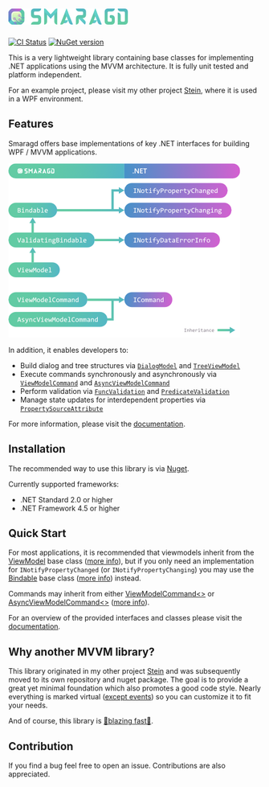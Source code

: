 # ![Smaragd](./resources/logo-x32.png)

[![CI Status](https://github.com/nkristek/Smaragd/workflows/CI/badge.svg)](https://github.com/nkristek/Smaragd/actions)
[![NuGet version](https://img.shields.io/nuget/v/NKristek.Smaragd.svg)](https://www.nuget.org/packages/NKristek.Smaragd/)

This is a very lightweight library containing base classes for implementing .NET applications using the MVVM architecture.
It is fully unit tested and platform independent.

For an example project, please visit my other project [Stein](https://github.com/nkristek/Stein), where it is used in a WPF environment.

## Features

Smaragd offers base implementations of key .NET interfaces for building WPF / MVVM applications.

![Core class diagram](./resources/diagram.png)

In addition, it enables developers to:

- Build dialog and tree structures via [`DialogModel`](https://github.com/nkristek/Smaragd/wiki/DialogModel) and [`TreeViewModel`](https://github.com/nkristek/Smaragd/wiki/TreeViewModel)
- Execute commands synchronously and asynchronously via [`ViewModelCommand`](https://github.com/nkristek/Smaragd/wiki/Commands) and [`AsyncViewModelCommand`](https://github.com/nkristek/Smaragd/wiki/Commands)
- Perform validation via [`FuncValidation`](https://github.com/nkristek/Smaragd/blob/master/src/Smaragd/Validation/FuncValidation.cs) and [`PredicateValidation`](https://github.com/nkristek/Smaragd/blob/master/src/Smaragd/Validation/PredicateValidation.cs)
- Manage state updates for interdependent properties via [`PropertySourceAttribute`](https://github.com/nkristek/Smaragd/wiki/ViewModel#propertysourceattribute)

For more information, please visit the [documentation](https://github.com/nkristek/Smaragd/wiki).

## Installation

The recommended way to use this library is via [Nuget](https://www.nuget.org/packages/NKristek.Smaragd/).

Currently supported frameworks:
- .NET Standard 2.0 or higher
- .NET Framework 4.5 or higher

## Quick Start

For most applications, it is recommended that viewmodels inherit from the [ViewModel](https://github.com/nkristek/Smaragd/blob/master/src/Smaragd/ViewModels/ViewModel.cs) base class ([more info](https://github.com/nkristek/Smaragd/wiki/ViewModel)), but if you only need an implementation for `INotifyPropertyChanged` (or `INotifyPropertyChanging`) you may use the [Bindable](https://github.com/nkristek/Smaragd/blob/master/src/Smaragd/ViewModels/Bindable.cs) base class ([more info](https://github.com/nkristek/Smaragd/wiki/Bindable)) instead. 

Commands may inherit from either [ViewModelCommand<>](https://github.com/nkristek/Smaragd/blob/master/src/Smaragd/Commands/ViewModelCommand.cs) or [AsyncViewModelCommand<>](https://github.com/nkristek/Smaragd/blob/master/src/Smaragd/Commands/AsyncViewModelCommand.cs) ([more info](https://github.com/nkristek/Smaragd/wiki/Commands)).

For an overview of the provided interfaces and classes please visit the [documentation](https://github.com/nkristek/Smaragd/wiki/Home#Overview).

## Why another MVVM library?

This library originated in my other project [Stein](https://github.com/nkristek/Stein) and was subsequently moved to its own repository and nuget package. The goal is to provide a great yet minimal foundation which also promotes a good code style. Nearly everything is marked virtual ([except events](https://msdn.microsoft.com/en-us/library/hy3sefw3.aspx)) so you can customize it to fit your needs.

And of course, this library is [🚀blazing fast🚀](https://twitter.com/acdlite/status/974390255393505280).

## Contribution

If you find a bug feel free to open an issue. Contributions are also appreciated.
